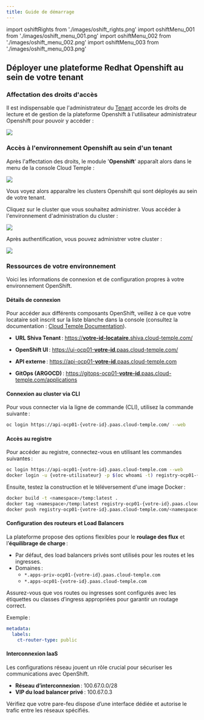 ```yaml
---
title: Guide de démarrage
---
```

import oshiftRights from './images/oshift_rights.png'
import oshiftMenu_001 from './images/oshift_menu_001.png'
import oshiftMenu_002 from './images/oshift_menu_002.png'
import oshiftMenu_003 from './images/oshift_menu_003.png'

## Déployer une plateforme Redhat Openshift au sein de votre tenant

### Affectation des droits d'accès

Il est indispensable que l'administrateur du [Tenant](../console/iam/concepts.md#tenant) accorde les droits de lecture et de gestion de la plateforme Openshift à l'utilisateur administrateur Openshift pour pouvoir y accéder :

<img src={oshiftRights} />

### Accès à l'environnement Openshift au sein d'un tenant

Après l'affectation des droits, le module '__Openshift__' apparaît alors dans le menu de la console Cloud Temple :

<img src={oshiftMenu_001} />

Vous voyez alors apparaître les clusters Openshift qui sont déployés au sein de votre tenant.

Cliquez sur le cluster que vous souhaitez administrer. Vous accéder à l'environnement d'administration du cluster :

<img src={oshiftMenu_002} />

Après authentification, vous pouvez administrer votre cluster :

<img src={oshiftMenu_003} />

### Ressources de votre environnement

Voici les informations de connexion et de configuration propres à votre environnement OpenShift.

#### Détails de connexion

Pour accéder aux différents composants OpenShift, veillez à ce que votre locataire soit inscrit sur la liste blanche dans la console (consultez la documentation : [Cloud Temple Documentation](https://docs.cloud-temple.com/)).

- __URL Shiva Tenant__ :
  [https://__votre-id-locataire__.shiva.cloud-temple.com/](https://**votre-id-locataire**.shiva.cloud-temple.com/)

- __OpenShift UI__ :
  [https://ui-ocp01-__votre-id__.paas.cloud-temple.com/](https://ui-ocp01-**votre-id**.paas.cloud-temple.com/)

- __API externe__ :
  [https://api-ocp01-__votre-id__.paas.cloud-temple.com](https://api-ocp01-**votre-id**.paas.cloud-temple.com)

- __GitOps (ARGOCD)__ :
  [https://gitops-ocp01-__votre-id__.paas.cloud-temple.com/applications](https://gitops-ocp01-**votre-id**.paas.cloud-temple.com/applications)

#### Connexion au cluster via CLI

Pour vous connecter via la ligne de commande (CLI), utilisez la commande suivante :

```bash
oc login https://api-ocp01-{votre-id}.paas.cloud-temple.com/ --web
```

#### Accès au registre

Pour accéder au registre, connectez-vous en utilisant les commandes suivantes :

```bash
oc login https://api-ocp01-{votre-id}.paas.cloud-temple.com --web
docker login -u {votre-utilisateur} -p $(oc whoami -t) registry-ocp01-{votre-id}.paas.cloud-temple.com
```

Ensuite, testez la construction et le téléversement d'une image Docker :

```bash
docker build -t <namespace>/temp:latest .
docker tag <namespace>/temp:latest registry-ocp01-{votre-id}.paas.cloud-temple.com/<namespace>/temp:latest
docker push registry-ocp01-{votre-id}.paas.cloud-temple.com/<namespace>/temp:latest
```

#### Configuration des routeurs et Load Balancers

La plateforme propose des options flexibles pour le __roulage des flux__ et l’__équilibrage de charge__ :

- Par défaut, des load balancers privés sont utilisés pour les routes et les ingresses.
- Domaines :
  - `*.apps-priv-ocp01-{votre-id}.paas.cloud-temple.com`
  - `*.apps-ocp01-{votre-id}.paas.cloud-temple.com`

Assurez-vous que vos routes ou ingresses sont configurés avec les étiquettes ou classes d’ingress appropriées pour garantir un routage correct.

Exemple :

```yaml
metadata:
  labels:
    ct-router-type: public
```

#### Interconnexion IaaS

Les configurations réseau jouent un rôle crucial pour sécuriser les communications avec OpenShift.

- __Réseau d’interconnexion__ : 100.67.0.0/28
- __VIP du load balancer privé__ : 100.67.0.3

Vérifiez que votre pare-feu dispose d’une interface dédiée et autorise le trafic entre les réseaux spécifiés.
